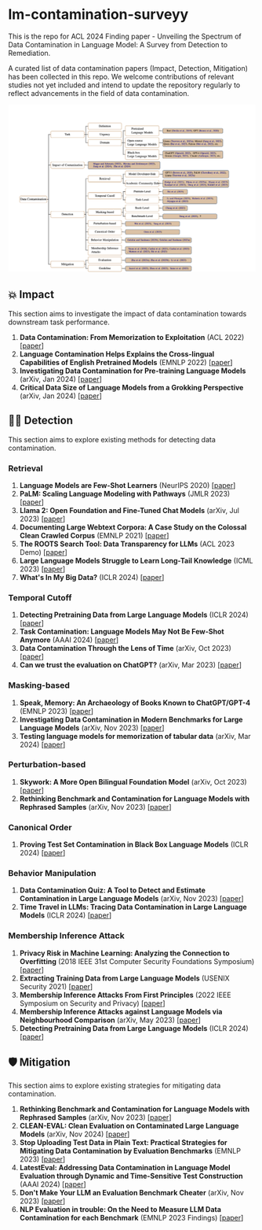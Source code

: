 # lm-contamination-surveyy
This is the repo for ACL 2024 Finding paper - Unveiling the Spectrum of Data Contamination in Language Model: A Survey from Detection to Remediation.

A curated list of data contamination papers (Impact, Detection, Mitigation) has been collected in this repo. We welcome contributions of relevant studies not yet included and intend to update the repository regularly to reflect advancements in the field of data contamination.

![Overview](overview.png)

## 💥 Impact 
This section aims to investigate the impact of data contamination towards downstream task performance.

1. **Data Contamination: From Memorization to Exploitation** (ACL 2022)
    [[paper](https://aclanthology.org/2022.acl-short.18/)]
2. **Language Contamination Helps Explains the Cross-lingual Capabilities of English Pretrained Models** (EMNLP 2022)
    [[paper](https://aclanthology.org/2022.emnlp-main.233/)]
3. **Investigating Data Contamination for Pre-training Language Models** (arXiv, Jan 2024)
    [[paper](https://arxiv.org/abs/2203.08242)]
4. **Critical Data Size of Language Models from a Grokking Perspective** (arXiv, Jan 2024)
    [[paper](https://arxiv.org/abs/2401.10463)]

## 🕵🏼 Detection
This section aims to explore existing methods for detecting data contamination.
### Retrieval

1. **Language Models are Few-Shot Learners** (NeurIPS 2020)
    [[paper](https://arxiv.org/abs/2005.14165)]
2. **PaLM: Scaling Language Modeling with Pathways** (JMLR 2023)
    [[paper](https://jmlr.org/papers/volume24/22-1144/22-1144.pdf)]
3. **Llama 2: Open Foundation and Fine-Tuned Chat Models** (arXiv, Jul 2023)
    [[paper](https://arxiv.org/abs/2307.09288)]
4. **Documenting Large Webtext Corpora: A Case Study on the Colossal Clean Crawled Corpus** (EMNLP 2021)
    [[paper](https://aclanthology.org/2021.emnlp-main.98/)]
5. **The ROOTS Search Tool: Data Transparency for LLMs** (ACL 2023 Demo)
    [[paper](https://aclanthology.org/2023.acl-demo.29/)]
6. **Large Language Models Struggle to Learn Long-Tail Knowledge** (ICML 2023) 
    [[paper](https://proceedings.mlr.press/v202/kandpal23a/kandpal23a.pdf)]
7. **What's In My Big Data?** (ICLR 2024)
    [[paper](https://openreview.net/forum?id=RvfPnOkPV4)]

### Temporal Cutoff
1. **Detecting Pretraining Data from Large Language Models** (ICLR 2024)
    [[paper](https://openreview.net/forum?id=zWqr3MQuNs)]
2. **Task Contamination: Language Models May Not Be Few-Shot Anymore** (AAAI 2024)
    [[paper](https://arxiv.org/abs/2312.16337)]
3. **Data Contamination Through the Lens of Time** (arXiv, Oct 2023)
    [[paper](https://arxiv.org/abs/2310.10628)]
4. **Can we trust the evaluation on ChatGPT?** (arXiv, Mar 2023)
    [[paper](https://arxiv.org/abs/2303.12767)]

### Masking-based
1. **Speak, Memory: An Archaeology of Books Known to ChatGPT/GPT-4** (EMNLP 2023)
    [[paper](https://aclanthology.org/2023.emnlp-main.453/)]
2. **Investigating Data Contamination in Modern Benchmarks for Large Language Models** (arXiv, Nov 2023)
    [[paper](https://arxiv.org/abs/2311.09783)]
3. **Testing language models for memorization of tabular data** (arXiv, Mar 2024)
    [[paper](https://arxiv.org/abs/2403.06644)]

### Perturbation-based
1. **Skywork: A More Open Bilingual Foundation Model** (arXiv, Oct 2023)
    [[paper](https://arxiv.org/abs/2310.19341)]
2. **Rethinking Benchmark and Contamination for Language Models with Rephrased Samples** (arXiv, Nov 2023)
    [[paper](https://arxiv.org/abs/2311.04850)]

### Canonical Order
1. **Proving Test Set Contamination in Black Box Language Models** (ICLR 2024)
    [[paper](https://arxiv.org/abs/2310.17623)]

### Behavior Manipulation
1. **Data Contamination Quiz: A Tool to Detect and Estimate Contamination in Large Language Models** (arXiv, Nov 2023)
    [[paper](https://arxiv.org/abs/2311.06233)]
2. **Time Travel in LLMs: Tracing Data Contamination in Large Language Models** (ICLR 2024)
    [[paper](https://openreview.net/forum?id=2Rwq6c3tvr)]

### Membership Inference Attack
1. **Privacy Risk in Machine Learning: Analyzing the Connection to Overfitting** (2018 IEEE 31st Computer Security Foundations Symposium)
   [[paper](https://arxiv.org/abs/1709.01604)]
2. **Extracting Training Data from Large Language Models** (USENIX Security 2021)
   [[paper](https://www.usenix.org/system/files/sec21-carlini-extracting.pdf)]
3. **Membership Inference Attacks From First Principles** (2022 IEEE Symposium on Security and Privacy)
   [[paper](https://arxiv.org/abs/2112.03570)]
4. **Membership Inference Attacks against Language Models via Neighbourhood Comparison** (arXiv, May 2023)
   [[paper](https://arxiv.org/abs/2305.18462)]
5. **Detecting Pretraining Data from Large Language Models** (ICLR 2024)
    [[paper](https://openreview.net/forum?id=zWqr3MQuNs)]


## 🛡️ Mitigation
This section aims to explore existing strategies for mitigating data contamination.

1. **Rethinking Benchmark and Contamination for Language Models with Rephrased Samples** (arXiv, Nov 2023)
    [[paper](https://arxiv.org/abs/2311.04850)]
2. **CLEAN-EVAL: Clean Evaluation on Contaminated Large Language Models** (arXiv, Nov 2024)
    [[paper](https://arxiv.org/abs/2311.09154)]
3. **Stop Uploading Test Data in Plain Text: Practical Strategies for Mitigating Data Contamination by Evaluation Benchmarks** (EMNLP 2023)
    [[paper](https://aclanthology.org/2023.emnlp-main.308.pdf)]
4. **LatestEval: Addressing Data Contamination in Language Model Evaluation through Dynamic and Time-Sensitive Test Construction** (AAAI 2024)
    [[paper](https://ojs.aaai.org/index.php/AAAI/article/view/29822)]
5. **Don't Make Your LLM an Evaluation Benchmark Cheater** (arXiv, Nov 2023)
    [[paper](https://arxiv.org/abs/2311.01964)]
6. **NLP Evaluation in trouble: On the Need to Measure LLM Data Contamination for each Benchmark** (EMNLP 2023 Findings)
    [[paper](https://aclanthology.org/2023.findings-emnlp.722/)]
